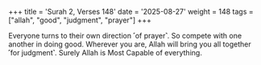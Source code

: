 +++
title = 'Surah 2, Verses 148'
date = '2025-08-27'
weight = 148
tags = ["allah", "good", "judgment", "prayer"]
+++

Everyone turns to their own direction ˹of prayer˺. So compete with one another in doing good. Wherever you are, Allah will bring you all together ˹for judgment˺. Surely Allah is Most Capable of everything.